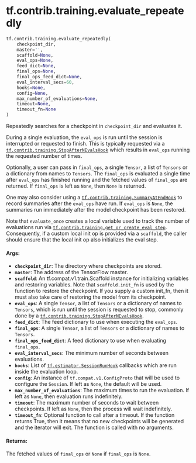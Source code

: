 <div itemscope itemtype="http://developers.google.com/ReferenceObject">
<meta itemprop="name" content="tf.contrib.training.evaluate_repeatedly" />
<meta itemprop="path" content="Stable" />
</div>

# tf.contrib.training.evaluate_repeatedly

``` python
tf.contrib.training.evaluate_repeatedly(
    checkpoint_dir,
    master='',
    scaffold=None,
    eval_ops=None,
    feed_dict=None,
    final_ops=None,
    final_ops_feed_dict=None,
    eval_interval_secs=60,
    hooks=None,
    config=None,
    max_number_of_evaluations=None,
    timeout=None,
    timeout_fn=None
)
```

Repeatedly searches for a checkpoint in `checkpoint_dir` and evaluates it.

During a single evaluation, the `eval_ops` is run until the session is
interrupted or requested to finish. This is typically requested via a
<a href="../../../tf/contrib/training/StopAfterNEvalsHook.md"><code>tf.contrib.training.StopAfterNEvalsHook</code></a> which results in `eval_ops` running
the requested number of times.

Optionally, a user can pass in `final_ops`, a single `Tensor`, a list of
`Tensors` or a dictionary from names to `Tensors`. The `final_ops` is
evaluated a single time after `eval_ops` has finished running and the fetched
values of `final_ops` are returned. If `final_ops` is left as `None`, then
`None` is returned.

One may also consider using a <a href="../../../tf/contrib/training/SummaryAtEndHook.md"><code>tf.contrib.training.SummaryAtEndHook</code></a> to record
summaries after the `eval_ops` have run. If `eval_ops` is `None`, the
summaries run immediately after the model checkpoint has been restored.

Note that `evaluate_once` creates a local variable used to track the number of
evaluations run via <a href="../../../tf/contrib/training/get_or_create_eval_step.md"><code>tf.contrib.training.get_or_create_eval_step</code></a>.
Consequently, if a custom local init op is provided via a `scaffold`, the
caller should ensure that the local init op also initializes the eval step.

#### Args:

* <b>`checkpoint_dir`</b>: The directory where checkpoints are stored.
* <b>`master`</b>: The address of the TensorFlow master.
* <b>`scaffold`</b>: An tf.compat.v1.train.Scaffold instance for initializing variables
    and restoring variables. Note that `scaffold.init_fn` is used by the
    function to restore the checkpoint. If you supply a custom init_fn, then
    it must also take care of restoring the model from its checkpoint.
* <b>`eval_ops`</b>: A single `Tensor`, a list of `Tensors` or a dictionary of names to
    `Tensors`, which is run until the session is requested to stop, commonly
    done by a <a href="../../../tf/contrib/training/StopAfterNEvalsHook.md"><code>tf.contrib.training.StopAfterNEvalsHook</code></a>.
* <b>`feed_dict`</b>: The feed dictionary to use when executing the `eval_ops`.
* <b>`final_ops`</b>: A single `Tensor`, a list of `Tensors` or a dictionary of names
    to `Tensors`.
* <b>`final_ops_feed_dict`</b>: A feed dictionary to use when evaluating `final_ops`.
* <b>`eval_interval_secs`</b>: The minimum number of seconds between evaluations.
* <b>`hooks`</b>: List of <a href="../../../tf/train/SessionRunHook.md"><code>tf.estimator.SessionRunHook</code></a> callbacks which are run inside
    the evaluation loop.
* <b>`config`</b>: An instance of `tf.compat.v1.ConfigProto` that will be used to
    configure the `Session`. If left as `None`, the default will be used.
* <b>`max_number_of_evaluations`</b>: The maximum times to run the evaluation. If left
    as `None`, then evaluation runs indefinitely.
* <b>`timeout`</b>: The maximum number of seconds to wait between checkpoints. If left
    as `None`, then the process will wait indefinitely.
* <b>`timeout_fn`</b>: Optional function to call after a timeout.  If the function
    returns True, then it means that no new checkpoints will be generated and
    the iterator will exit.  The function is called with no arguments.


#### Returns:

The fetched values of `final_ops` or `None` if `final_ops` is `None`.